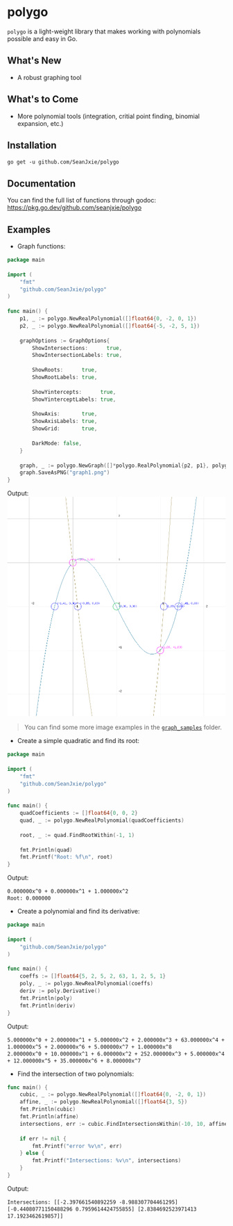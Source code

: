 # polygo
`polygo` is a light-weight library that makes working with polynomials possible and easy in Go.

## What's New
- A robust graphing tool

## What's to Come
- More polynomial tools (integration, critial point finding, binomial expansion, etc.)

## Installation
```
go get -u github.com/SeanJxie/polygo
```

## Documentation
You can find the full list of functions through godoc: https://pkg.go.dev/github.com/seanjxie/polygo

## Examples
- Graph functions:
```go
package main

import (
	"fmt"
	"github.com/SeanJxie/polygo"
)

func main() {
	p1, _ := polygo.NewRealPolynomial([]float64{0, -2, 0, 1})
	p2, _ := polygo.NewRealPolynomial([]float64{-5, -2, 5, 1})

	graphOptions := GraphOptions{
		ShowIntersections:      true,
		ShowIntersectionLabels: true,

		ShowRoots:      true,
		ShowRootLabels: true,

		ShowYintercepts:      true,
		ShowYinterceptLabels: true,

		ShowAxis:       true,
		ShowAxisLabels: true,
		ShowGrid:       true,

		DarkMode: false,
	}

	graph, _ := polygo.NewGraph([]*polygo.RealPolynomial{p2, p1}, polygo.Point{X: 0, Y: 0}, 1000, 1000, 5, 5, 0.01, 1.0, &graphOptions)
	graph.SaveAsPNG("graph1.png")
}
```
Output:
![graph1.png](https://github.com/SeanJxie/polygo/blob/main/graph_samples/graph1.png)

>You can find some more image examples in the [`graph_samples`](https://github.com/SeanJxie/polygo/tree/main/graph_samples) folder.

- Create a simple quadratic and find its root:
```go
package main

import (
	"fmt"
	"github.com/SeanJxie/polygo"
)

func main() {
	quadCoefficients := []float64{0, 0, 2}
	quad, _ := polygo.NewRealPolynomial(quadCoefficients)

	root, _ := quad.FindRootWithin(-1, 1)
	
	fmt.Println(quad)
	fmt.Printf("Root: %f\n", root) 
}
```
Output:
```
0.000000x^0 + 0.000000x^1 + 1.000000x^2
Root: 0.000000
```

- Create a polynomial and find its derivative:
```go
package main

import (
	"github.com/SeanJxie/polygo"
)

func main() {
	coeffs := []float64{5, 2, 5, 2, 63, 1, 2, 5, 1}
	poly, _ := polygo.NewRealPolynomial(coeffs)
	deriv := poly.Derivative()
	fmt.Println(poly)
	fmt.Println(deriv)
}
```
Output:
```
5.000000x^0 + 2.000000x^1 + 5.000000x^2 + 2.000000x^3 + 63.000000x^4 + 1.000000x^5 + 2.000000x^6 + 5.000000x^7 + 1.000000x^8
2.000000x^0 + 10.000000x^1 + 6.000000x^2 + 252.000000x^3 + 5.000000x^4 + 12.000000x^5 + 35.000000x^6 + 8.000000x^7
```

- Find the intersection of two polynomials:

```go
func main() {
	cubic, _ := polygo.NewRealPolynomial([]float64{0, -2, 0, 1})
	affine, _ := polygo.NewRealPolynomial([]float64{3, 5})
	fmt.Println(cubic)
	fmt.Println(affine)
	intersections, err := cubic.FindIntersectionsWithin(-10, 10, affine)

	if err != nil {
		fmt.Printf("error %v\n", err)
	} else {
		fmt.Printf("Intersections: %v\n", intersections) 
	}
}
```
Output:
```
Intersections: [[-2.397661540892259 -8.988307704461295] [-0.44080771150488296 0.7959614424755855] [2.8384692523971413 17.1923462619857]]
```
